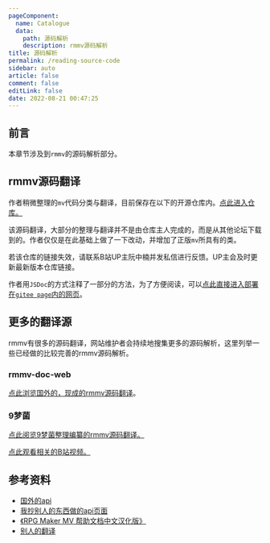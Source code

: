 ```yaml
---
pageComponent: 
  name: Catalogue
  data: 
    path: 源码解析
    description: rmmv源码解析
title: 源码解析
permalink: /reading-source-code
sidebar: auto
article: false
comment: false
editLink: false
date: 2022-08-21 00:47:25
---
```




## 前言
本章节涉及到`rmmv`的源码解析部分。



## rmmv源码翻译

作者稍微整理的`mv`代码分类与翻译，目前保存在以下的开源仓库内。[点此进入仓库。](https://gitee.com/HechiCollegeComputerAssociation/rmmv-api)

该源码翻译，大部分的整理与翻译并不是由仓库主人完成的，而是从其他论坛下载到的。作者仅仅是在此基础上做了一下改动，并增加了正版`mv`所具有的类。

若该仓库的链接失效，请联系B站UP主阮中楠并发私信进行反馈。UP主会及时更新最新版本仓库链接。

作者用`JSDoc`的方式注释了一部分的方法，为了方便阅读，可以[点此直接进入部署在`gitee page`内的网页](https://hechicollegecomputerassociation.gitee.io/rmmv-api/)。






## 更多的翻译源
rmmv有很多的源码翻译，网站维护者会持续地搜集更多的源码解析，这里列举一些已经做的比较完善的rmmv源码解析。

### rmmv-doc-web
[点此浏览国外的，现成的rmmv源码翻译](https://kinoar.github.io/rmmv-doc-web/globals.html)。

### 9梦菌
[点此阅览9梦菌整理编纂的rmmv源码翻译。](https://gitee.com/jiumengjun/rmmv)

[点此观看相关的B站视频。](https://www.bilibili.com/video/BV1dJ41117Tp)


## 参考资料

- [国外的api](https://kinoar.github.io/rmmv-doc-web/globals.html)
- [我抄别人的东西做的api页面](https://hechicollegecomputerassociation.gitee.io/rmmv-api/)
- [《RPG Maker MV 帮助文档中文汉化版》](http://miaowm5.github.io/RMMV-F1/)
- [别人的翻译](https://gitee.com/jiumengjun/rmmv)
